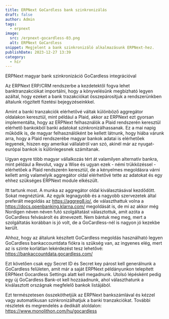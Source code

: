 ```yaml
---
title: ERPNext GoCardless bank szinkronizálás
draft: false
author: Admin
tags:
  - erpnext
image:
  src: /erpnext-gocardless-03.png
  alt: ERPNext GoCardless
snippet: Megjelent a bank szinkronizáló alkalmazásunk ERPNext-hez.
publishDate: 2023-12-27 13:39
category:
  - hír
---
```


ERPNext magyar bank szinkronizáció GoCardless integrációval

Az ERPNext ERP/CRM rendszerbe a kezdetektől fogva lehet banktranzakciókat importálni, hogy a könyvelésünk megbízható legyen azáltal, hogy ezeket a bank trazakciókat összepárosítjuk a rendszerünkben általunk rögzített fizetési bejegyzéseinkkel.

Amint a banki tranzakciók elérhetővé váltak különböző aggregátor oldalakon keresztül, mint például a Plaid, akkor az ERPNext ezt gyorsan implementálta, hogy az ERPNext felhasználók a Plaid rendszerén keresztül elérhető bankokból banki adatokat szinkronizálhassanak. Ez a mai napig működik is, de magyar felhasználóként be kellett látnunk, hogy hiába várunk arra, hogy a Plaid rendszerébe magyar bankok adatai is elérhetőek legyenek, hiszen egy amerikai vállalatról van szó, akinél már az nyugat-európai bankok is különlegesnek számítanak.

Ugyan egyre több magyar vállalkozás tért át valamilyen alternatív bankra, mint például a Revolut, vagy a Wise és ugyan ezek - némi trükközéssel - elérhetőek a Plaid rendszerén keresztül, de a kényelmes megoldásra várni kellett amíg valamelyik aggregátor oldal elérhetővé tette az adatokat és egy ehhez szükséges ERPNext module elkészült.

Itt tartunk most. A munka az aggregátor oldal kiválasztásával kezdődött. Sokat megnéztünk. Az egyik legnagyobb és a nagyobb szervezetek által preferált megoldás az <a href="https://aggreg8.io/">https://aggreg8.io/</a>, de választhattuk volna a <a href="https://docs.openbanking.klarna.com/">https://docs.openbanking.klarna.com/</a> megoldását is, de mi az akkor még Nordigen néven néven futó szolgáltatást választottuk, amit azóta a GoCardless felvásárolt és átnevezett. Nem bántuk meg meg, mert a szolgáltatás korábban is jó volt, de a GoCardless-nél is nagyon jó kezekbe került.

Ahhoz, hogy az általunk készített GoCardless megoldás használható legyen GoCardless bankaccountdata fiókra is szükség van, az ingyenes elég, mert az is szinte korlátlan lekérdezést tesz lehetővé: <a href="https://bankaccountdata.gocardless.com/">https://bankaccountdata.gocardless.com/</a>

Ezt követően csak egy Secret ID és Secret key párost kell generálnunk a GoCardless felületen, amit már a saját ERPNext példányunkon telepített ERPNext Gocardless Settings alatt kell megadnunk. Utolsó lépésként pedig egy új GoCardless Bank-ot kell hozzáadnunk, ahol választhatunk a kiválasztott országnak megfelelő bankok listájából.

Ezt természetesen összeköthetjük az ERPNext bankszámlával és kézzel vagy automatikusan szinkronizálhatjuk a banki tranzakciókat.
További részletek és megrendelés a dedikált aloldalon: <a href="https://www.monolithon.com/hu/gocardless">https://www.monolithon.com/hu/gocardless</a>
